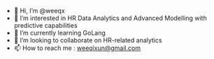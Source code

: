 - 👋 Hi, I’m @weeqx
- 👀 I’m interested in HR Data Analytics and Advanced Modelling with predictive capabilities
- 🌱 I’m currently learning GoLang
- 💞️ I’m looking to collaborate on HR-related analytics
- 📫 How to reach me : weeqixun@gmail.com

<!---
weeqx/weeqx is a ✨ special ✨ repository because its `README.md` (this file) appears on your GitHub profile.
You can click the Preview link to take a look at your changes.
--->
